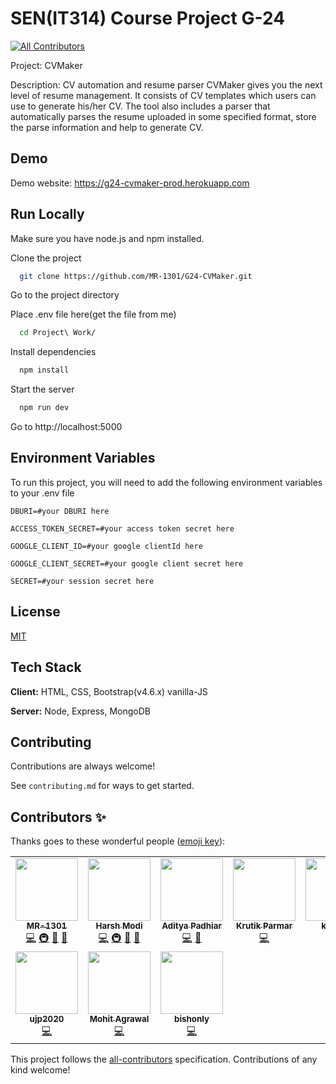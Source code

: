 # SEN(IT314) Course Project G-24
<!-- ALL-CONTRIBUTORS-BADGE:START - Do not remove or modify this section -->
[![All Contributors](https://img.shields.io/badge/all_contributors-10-orange.svg?style=flat-square)](#contributors-)
<!-- ALL-CONTRIBUTORS-BADGE:END -->

Project: CVMaker

Description:
CV automation and resume parser CVMaker gives you the next level of resume management. It consists of CV templates which users can use to generate his/her CV. The tool also includes a parser that automatically parses the resume uploaded in some specified format, store the parse information and help to generate CV.

## Demo

Demo website: https://g24-cvmaker-prod.herokuapp.com

## Run Locally
      
Make sure you have node.js and npm installed.

Clone the project

```bash
  git clone https://github.com/MR-1301/G24-CVMaker.git
```

Go to the project directory

Place .env file here(get the file from me)


```bash
  cd Project\ Work/
```

Install dependencies

```bash
  npm install
```

Start the server

```bash
  npm run dev
```

Go to http://localhost:5000


  

## Environment Variables

To run this project, you will need to add the following environment variables to your .env file

`DBURI=#your DBURI here`

`ACCESS_TOKEN_SECRET=#your access token secret here`

`GOOGLE_CLIENT_ID=#your google clientId here`

`GOOGLE_CLIENT_SECRET=#your google client secret here`

`SECRET=#your session secret here`

  
## License

[MIT](https://choosealicense.com/licenses/mit/)

  
## Tech Stack

**Client:** HTML, CSS, Bootstrap(v4.6.x) vanilla-JS

**Server:** Node, Express, MongoDB

  
## Contributing

Contributions are always welcome!

See `contributing.md` for ways to get started.


## Contributors ✨

Thanks goes to these wonderful people ([emoji key](https://allcontributors.org/docs/en/emoji-key)):

<!-- ALL-CONTRIBUTORS-LIST:START - Do not remove or modify this section -->
<!-- prettier-ignore-start -->
<!-- markdownlint-disable -->
<table>
  <tr>
    <td align="center"><a href="https://github.com/MR-1301"><img src="https://avatars.githubusercontent.com/u/47418844?v=4?s=100" width="100px;" alt=""/><br /><sub><b>MR-1301</b></sub></a><br /><a href="https://github.com/MR-1301/G24-CVMaker/commits?author=MR-1301" title="Code">💻</a> <a href="#infra-MR-1301" title="Infrastructure (Hosting, Build-Tools, etc)">🚇</a> <a href="#maintenance-MR-1301" title="Maintenance">🚧</a> <a href="#projectManagement-MR-1301" title="Project Management">📆</a></td>
    <td align="center"><a href="https://github.com/Harsh-Modi278"><img src="https://avatars.githubusercontent.com/u/47827427?v=4?s=100" width="100px;" alt=""/><br /><sub><b>Harsh Modi</b></sub></a><br /><a href="https://github.com/MR-1301/G24-CVMaker/commits?author=Harsh-Modi278" title="Code">💻</a> <a href="#infra-Harsh-Modi278" title="Infrastructure (Hosting, Build-Tools, etc)">🚇</a> <a href="#maintenance-Harsh-Modi278" title="Maintenance">🚧</a> <a href="#projectManagement-Harsh-Modi278" title="Project Management">📆</a></td>
    <td align="center"><a href="https://github.com/Aditya-Padhiar"><img src="https://avatars.githubusercontent.com/u/22864643?v=4?s=100" width="100px;" alt=""/><br /><sub><b>Aditya Padhiar</b></sub></a><br /><a href="https://github.com/MR-1301/G24-CVMaker/commits?author=Aditya-Padhiar" title="Code">💻</a> <a href="https://aditya-padhiar.github.io/CVMaker-Design-System/" title="Design">🎨</a></td>
    <td align="center"><a href="https://github.com/krutik2966"><img src="https://avatars.githubusercontent.com/u/45783923?v=4?s=100" width="100px;" alt=""/><br /><sub><b>Krutik Parmar</b></sub></a><br /><a href="https://github.com/MR-1301/G24-CVMaker/commits?author=krutik2966" title="Code">💻</a></td>
    <td align="center"><a href="https://github.com/ketul08"><img src="https://avatars.githubusercontent.com/u/45821354?v=4?s=100" width="100px;" alt=""/><br /><sub><b>ketul08</b></sub></a><br /><a href="https://github.com/MR-1301/G24-CVMaker/commits?author=ketul08" title="Code">💻</a></td>
    <td align="center"><a href="https://github.com/smit1682"><img src="https://avatars.githubusercontent.com/u/60710082?v=4?s=100" width="100px;" alt=""/><br /><sub><b>Smit Prajapati</b></sub></a><br /><a href="https://github.com/MR-1301/G24-CVMaker/commits?author=smit1682" title="Code">💻</a></td>
    <td align="center"><a href="https://github.com/341himanshu"><img src="https://avatars.githubusercontent.com/u/78425887?v=4?s=100" width="100px;" alt=""/><br /><sub><b>341himanshu</b></sub></a><br /><a href="https://github.com/MR-1301/G24-CVMaker/commits?author=341himanshu" title="Code">💻</a></td>
  </tr>
  <tr>
    <td align="center"><a href="https://github.com/ujp2020"><img src="https://avatars.githubusercontent.com/u/77826082?v=4?s=100" width="100px;" alt=""/><br /><sub><b>ujp2020</b></sub></a><br /><a href="https://github.com/MR-1301/G24-CVMaker/commits?author=ujp2020" title="Code">💻</a></td>
    <td align="center"><a href="https://github.com/mohit0902"><img src="https://avatars.githubusercontent.com/u/59970885?v=4?s=100" width="100px;" alt=""/><br /><sub><b>Mohit Agrawal</b></sub></a><br /><a href="https://github.com/MR-1301/G24-CVMaker/commits?author=mohit0902" title="Code">💻</a></td>
    <td align="center"><a href="https://github.com/bishonly"><img src="https://avatars.githubusercontent.com/u/80253812?v=4?s=100" width="100px;" alt=""/><br /><sub><b>bishonly</b></sub></a><br /><a href="https://github.com/MR-1301/G24-CVMaker/commits?author=bishonly" title="Code">💻</a></td>
  </tr>
</table>

<!-- markdownlint-restore -->
<!-- prettier-ignore-end -->

<!-- ALL-CONTRIBUTORS-LIST:END -->

This project follows the [all-contributors](https://github.com/all-contributors/all-contributors) specification. Contributions of any kind welcome!
